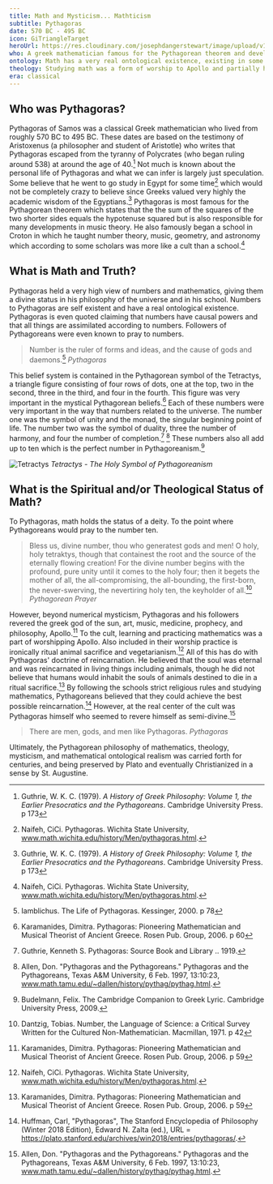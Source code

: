 ```yaml
---
title: Math and Mysticism... Mathticism
subtitle: Pythagoras
date: 570 BC - 495 BC
icon: GiTriangleTarget
heroUrl: https://res.cloudinary.com/josephdangerstewart/image/upload/v1555083351/god-and-math/Bronnikov_gimnpifagoreizev.jpg
who: A greek mathematician famous for the Pythagorean theorem and developments in music theory
ontology: Math has a very real ontological existence, existing in some realm with causal power
theology: Studying math was a form of worship to Apollo and partially how one could achieve the best possible reincarnation
era: classical
---
```


## Who was Pythagoras?

Pythagoras of Samos was a classical Greek mathematician who lived from roughly 570 BC to 495 BC. These dates are based on the testimony of Aristoxenus (a philosopher and student of Aristotle) who writes that Pythagoras escaped from the tyranny of Polycrates (who began ruling around 538) at around the age of 40.[^1] Not much is known about the personal life of Pythagoras and what we can infer is largely just speculation. Some believe that he went to go study in Egypt for some time[^2] which would not be completely crazy to believe since Greeks valued very highly the academic wisdom of the Egyptians.[^3] Pythagoras is most famous for the Pythagorean theorem which states that the the sum of the squares of the two shorter sides equals the hypotenuse squared but is also responsible for many developments in music theory. He also famously began a school in Croton in which he taught number theory, music, geometry, and astronomy which according to some scholars was more like a cult than a school.[^4]

## What is Math and Truth?

Pythagoras held a very high view of numbers and mathematics, giving them a divine status in his philosophy of the universe and in his school. Numbers to Pythagoras are self existent and have a real ontological existence. Pythagoras is even quoted claiming that numbers have causal powers and that all things are assimilated according to numbers. Followers of Pythagoreans were even known to pray to numbers.

> Number is the ruler of forms and ideas, and the cause of gods and daemons.[^5]
_Pythagoras_

This belief system is contained in the Pythagorean symbol of the Tetractys, a triangle figure consisting of four rows of dots, one at the top, two in the second, three in the third, and four in the fourth. This figure was very important in the mystical Pythagorean beliefs.[^6] Each of these numbers were very important in the way that numbers related to the universe. The number one was the symbol of unity and the monad, the singular beginning point of life. The number two was the symbol of duality, three the number of harmony, and four the number of completion.[^7] [^8]  These numbers also all add up to ten which is the perfect number in Pythagoreanism.[^9]

![Tetractys](https://res.cloudinary.com/josephdangerstewart/image/upload/v1555083967/god-and-math/200px-Tetractys.svg.png)
_Tetractys - The Holy Symbol of Pythagoreanism_

## What is the Spiritual and/or Theological Status of Math?

To Pythagoras, math holds the status of a deity. To the point where Pythagoreans would pray to the number ten.

> Bless us, divine number, thou who generatest gods and men! O holy, holy tetraktys, though that containest the root and the source of the eternally flowing creation! For the divine number begins with the profound, pure unity until it comes to the holy four; then it begets the mother of all, the all-compromising, the all-bounding, the first-born, the never-swerving, the nevertiring holy ten, the keyholder of all.[^10]
_Pythagorean Prayer_

However, beyond numerical mysticism, Pythagoras and his followers revered the greek god of the sun, art, music, medicine, prophecy, and philosophy, Apollo.[^11] To the cult, learning and practicing mathematics was a part of worshipping Apollo. Also included in their worship practice is ironically ritual animal sacrifice and vegetarianism.[^12] All of this has do with Pythagoras' doctrine of reincarnation. He believed that the soul was eternal and was reincarnated in living things including animals, though he did not believe that humans would inhabit the souls of animals destined to die in a ritual sacrifice.[^13] By following the schools strict religious rules and studying mathematics, Pythagoreans believed that they could achieve the best possible reincarnation.[^14] However, at the real center of the cult was Pythagoras himself who seemed to revere himself as semi-divine.[^15]

> There are men, gods, and men like Pythagoras.
_Pythagoras_

Ultimately, the Pythagorean philosophy of mathematics, theology, mysticism, and mathematical ontological realism was carried forth for centuries, and being preserved by Plato and eventually Christianized in a sense by St. Augustine.

[^1]: Guthrie, W. K. C. (1979). _A History of Greek Philosophy: Volume 1, the Earlier Presocratics and the Pythagoreans_. Cambridge University Press. p 173
[^2]: Naifeh, CiCi. Pythagoras. Wichita State University, www.math.wichita.edu/history/Men/pythagoras.html.
[^3]: Guthrie, W. K. C. (1979). _A History of Greek Philosophy: Volume 1, the Earlier Presocratics and the Pythagoreans_. Cambridge University Press. p 173
[^4]: Naifeh, CiCi. Pythagoras. Wichita State University, www.math.wichita.edu/history/Men/pythagoras.html.
[^5]: Iamblichus. The Life of Pythagoras. Kessinger, 2000. p 78
[^6]: Karamanides, Dimitra. Pythagoras: Pioneering Mathematician and Musical Theorist of Ancient Greece. Rosen Pub. Group, 2006. p 60
[^7]: Guthrie, Kenneth S. Pythagoras: Source Book and Library .. 1919.
[^8]: Allen, Don. "Pythagoras and the Pythagoreans." Pythagoras and the Pythagoreans, Texas A&M University, 6 Feb. 1997, 13:10:23, www.math.tamu.edu/~dallen/history/pythag/pythag.html.
[^9]: Budelmann, Felix. The Cambridge Companion to Greek Lyric. Cambridge University Press, 2009.
[^10]: Dantzig, Tobias. Number, the Language of Science: a Critical Survey Written for the Cultured Non-Mathematician. Macmillan, 1971. p 42
[^11]: Karamanides, Dimitra. Pythagoras: Pioneering Mathematician and Musical Theorist of Ancient Greece. Rosen Pub. Group, 2006. p 59
[^12]: Naifeh, CiCi. Pythagoras. Wichita State University, www.math.wichita.edu/history/Men/pythagoras.html.
[^13]: Karamanides, Dimitra. Pythagoras: Pioneering Mathematician and Musical Theorist of Ancient Greece. Rosen Pub. Group, 2006. p 59
[^14]: Huffman, Carl, "Pythagoras", The Stanford Encyclopedia of Philosophy (Winter 2018 Edition), Edward N. Zalta (ed.), URL = https://plato.stanford.edu/archives/win2018/entries/pythagoras/.
[^15]: Allen, Don. "Pythagoras and the Pythagoreans." Pythagoras and the Pythagoreans, Texas A&M University, 6 Feb. 1997, 13:10:23, www.math.tamu.edu/~dallen/history/pythag/pythag.html.

